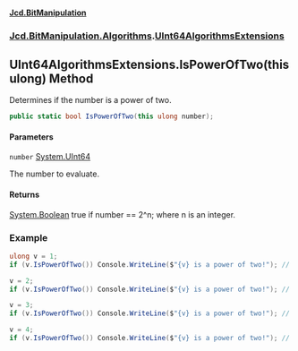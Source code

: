#### [Jcd.BitManipulation](index 'index')
### [Jcd.BitManipulation.Algorithms](Jcd.BitManipulation.Algorithms 'Jcd.BitManipulation.Algorithms').[UInt64AlgorithmsExtensions](Jcd.BitManipulation.Algorithms.UInt64AlgorithmsExtensions 'Jcd.BitManipulation.Algorithms.UInt64AlgorithmsExtensions')

## UInt64AlgorithmsExtensions.IsPowerOfTwo(this ulong) Method

Determines if the number is a power of two.

```csharp
public static bool IsPowerOfTwo(this ulong number);
```
#### Parameters

<a name='Jcd.BitManipulation.Algorithms.UInt64AlgorithmsExtensions.IsPowerOfTwo(thisulong).number'></a>

`number` [System.UInt64](https://docs.microsoft.com/en-us/dotnet/api/System.UInt64 'System.UInt64')

The number to evaluate.

#### Returns
[System.Boolean](https://docs.microsoft.com/en-us/dotnet/api/System.Boolean 'System.Boolean')
true if number == 2^n; where n is an integer.

### Example

```csharp
ulong v = 1;
if (v.IsPowerOfTwo()) Console.WriteLine($"{v} is a power of two!"); // outputs: 1 is a power of two!

v = 2;
if (v.IsPowerOfTwo()) Console.WriteLine($"{v} is a power of two!"); // outputs: 2 is a power of two!

v = 3;
if (v.IsPowerOfTwo()) Console.WriteLine($"{v} is a power of two!"); // does not output anything.

v = 4;
if (v.IsPowerOfTwo()) Console.WriteLine($"{v} is a power of two!"); // outputs: 4 is a power of two!
```